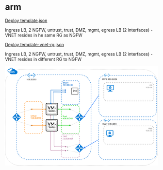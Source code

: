 # arm

<a href='https://portal.azure.com/#create/Microsoft.Template/uri/https%3A%2F%2Fraw.githubusercontent.com%2Fphiltaylor%2Farm-templates%2Fmaster%2Ftemplate.json'>Deploy template.json</a>
<p>Ingress LB, 2 NGFW, untrust, trust, DMZ, mgmt, egress LB (2 interfaces) - VNET resides in he same RG as NGFW</p>


<a href='https://portal.azure.com/#create/Microsoft.Template/uri/https%3A%2F%2Fraw.githubusercontent.com%2Fphiltaylor%2Farm-templates%2Fmaster%2Ftemplate-vnet-rg.json'>Deploy template-vnet-rg.json</a>
<p>Ingress LB, 2 NGFW, untrust, trust, DMZ, mgmt, egress LB (2 interfaces) - VNET resides in different RG to NGFW</p>
<img src="azure-shared.png"/>

